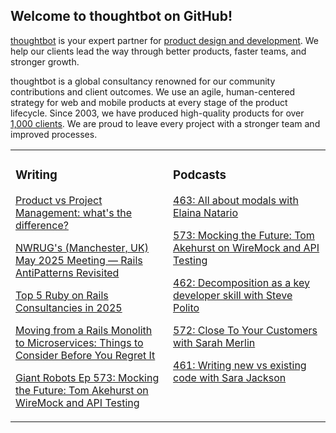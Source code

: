 ## Welcome to thoughtbot on GitHub!

[thoughtbot][1] is your expert partner for [product design and development][2].
We help our clients lead the way through better products, faster teams, and stronger growth.

thoughtbot is a global consultancy renowned for our community contributions and
client outcomes. We use an agile, human-centered strategy for web and mobile
products at every stage of the product lifecycle. Since 2003, we have produced
high-quality products for over [1,000 clients][3]. We are proud to leave every
project with a stronger team and improved processes.

<table><tr><td valign="top" width="50%">

### Writing

<!-- blog starts -->
[Product vs Project Management: what's the difference?](https://feed.thoughtbot.com/link/24077/17029286/product-vs-project-management-what-s-the-difference)

[NWRUG's (Manchester, UK) May 2025 Meeting — Rails AntiPatterns Revisited](https://feed.thoughtbot.com/link/24077/17028909/nwrug-s-may-2025-meeting-rails-antipatterns-revisited)

[Top 5 Ruby on Rails Consultancies in 2025](https://feed.thoughtbot.com/link/24077/17028540/top-5-ruby-on-rails-consultancies-in-2025)

[Moving from a Rails Monolith to Microservices: Things to Consider Before You Regret It](https://feed.thoughtbot.com/link/24077/17026514/moving-from-a-rails-monolith-to-microservices-things-to-consider-before-you-regret-it)

[Giant Robots Ep 573: Mocking the Future: Tom Akehurst on WireMock and API Testing](https://feed.thoughtbot.com/link/24077/17025899/giant-robots-ep-573-mocking-the-future-tom-akehurst-on-wiremock-and-api-testing)

<!-- blog ends -->
</td><td valign="top" width="50%">

### Podcasts

<!-- podcasts starts -->
[463: All about modals with Elaina Natario](https://bikeshed.thoughtbot.com/463)

[573: Mocking the Future: Tom Akehurst on WireMock and API Testing](https://podcast.thoughtbot.com/573)

[462: Decomposition as a key developer skill with Steve Polito](https://bikeshed.thoughtbot.com/462)

[572: Close To Your Customers with Sarah Merlin](https://podcast.thoughtbot.com/572)

[461: Writing new vs existing code with Sara Jackson](https://bikeshed.thoughtbot.com/461)

<!-- podcasts ends -->
</td></tr></table>

[1]: https://thoughtbot.com
[2]: https://thoughtbot.com/services
[3]: https://thoughtbot.com/case-studies
